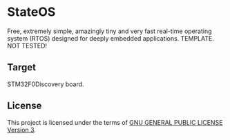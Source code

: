 StateOS
=======

Free, extremely simple, amazingly tiny and very fast real-time operating system (RTOS) designed for deeply embedded applications.
TEMPLATE. NOT TESTED!

Target
-------

STM32F0Discovery board.

License
-------

This project is licensed under the terms of [GNU GENERAL PUBLIC LICENSE Version 3](http://www.gnu.org/philosophy/why-not-lgpl.html).
